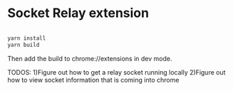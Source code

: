 # Socket Relay extension
```bash

yarn install
yarn build
```

Then add the build to chrome://extensions in dev mode.

TODOS:
1)Figure out how to get a relay socket running locally
2)Figure out how to view socket information that is coming into chrome
